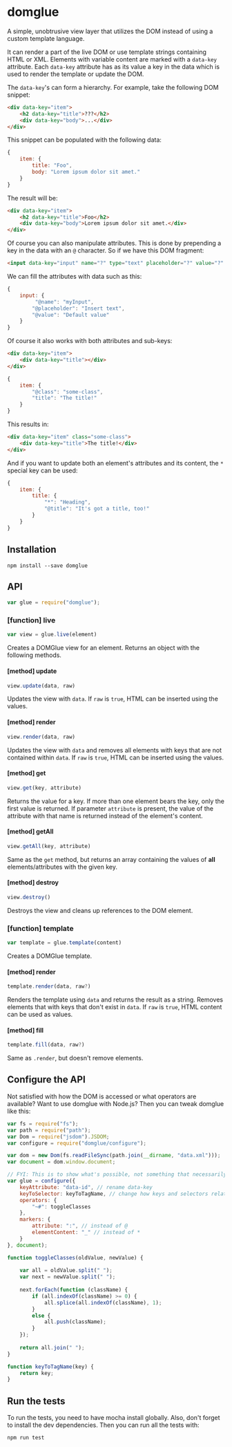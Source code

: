 # domglue

A simple, unobtrusive view layer that utilizes the DOM instead of using
a custom template language.

It can render a part of the live DOM or use template strings containing HTML or XML.
Elements with variable content are marked with a `data-key` attribute. Each `data-key`
attribute has as its value a key in the data which is used to render the template or update
the DOM.

The `data-key`'s can form a hierarchy. For example, take the following DOM snippet:

```html
<div data-key="item">
    <h2 data-key="title">???</h2>
    <div data-key="body">...</div>
</div>
```

This snippet can be populated with the following data:

```javascript
{
    item: {
        title: "Foo",
        body: "Lorem ipsum dolor sit amet."
    }
}
```

The result will be:

```html
<div data-key="item">
    <h2 data-key="title">Foo</h2>
    <div data-key="body">Lorem ipsum dolor sit amet.</div>
</div>
```

Of course you can also manipulate attributes. This is done by prepending a key in the data
with an `@` character. So if we have this DOM fragment:

```html
<input data-key="input" name="?" type="text" placeholder="?" value="?" />
```

We can fill the attributes with data such as this:

```javascript
{
    input: {
         "@name": "myInput",
        "@placeholder": "Insert text",
        "@value": "Default value"
    }
}
```

Of course it also works with both attributes and sub-keys:

```html
<div data-key="item">
    <div data-key="title"></div>
</div>
```

```javascript
{
    item: {
        "@class": "some-class",
        "title": "The title!"
    }
}
```

This results in:

```html
<div data-key="item" class="some-class">
    <div data-key="title">The title!</div>
</div>
```

And if you want to update both an element's attributes and its content, the `*` special
key can be used:

```javascript
{
    item: {
        title: {
            "*": "Heading",
            "@title": "It's got a title, too!"
        }
    }
}
```

## Installation

    npm install --save domglue

## API

```javascript
var glue = require("domglue");
```

### [function] live

```javascript
var view = glue.live(element)
```

Creates a DOMGlue view for an element. Returns an object with the following methods.

#### [method] update

```javascript
view.update(data, raw)
```

Updates the view with `data`. If `raw` is `true`, HTML can be inserted using the values.

#### [method] render

```javascript
view.render(data, raw)
```

Updates the view with `data` and removes all elements with keys that are not contained
within `data`. If `raw` is `true`, HTML can be inserted using the values.

#### [method] get

```javascript
view.get(key, attribute)
```

Returns the value for a key. If more than one element bears the key, only the first value is
returned. If parameter `attribute` is present, the value of the attribute with that name
is returned instead of the element's content.

#### [method] getAll

```javascript
view.getAll(key, attribute)
```

Same as the `get` method, but returns an array containing the values of **all** elements/attributes
with the given key.

#### [method] destroy

```javascript
view.destroy()
```

Destroys the view and cleans up references to the DOM element.

### [function] template

```javascript
var template = glue.template(content)
```

Creates a DOMGlue template.

#### [method] render

```javascript
template.render(data, raw?)
```

Renders the template using `data` and returns the result as a string.
Removes elements that with keys that don't exist in `data`. If `raw`
is `true`, HTML content can be used as values.

#### [method] fill

```javascript
template.fill(data, raw?)
```

Same as `.render`, but doesn't remove elements.


## Configure the API

Not satisfied with how the DOM is accessed or what operators are available?
Want to use domglue with Node.js?
Then you can tweak domglue like this:

```javascript
var fs = require("fs");
var path = require("path");
var Dom = require("jsdom").JSDOM;
var configure = require("domglue/configure");

var dom = new Dom(fs.readFileSync(path.join(__dirname, "data.xml")));
var document = dom.window.document;

// FYI: This is to show what's possible, not something that necessarily makes sense.
var glue = configure({
    keyAttribute: "data-id", // rename data-key
    keyToSelector: keyToTagName, // change how keys and selectors relate
    operators: {
        "~#": toggleClasses
    },
    markers: {
        attribute: ":", // instead of @
        elementContent: "_" // instead of *
    }
}, document);

function toggleClasses(oldValue, newValue) {
    
    var all = oldValue.split(" ");
    var next = newValue.split(" ");
    
    next.forEach(function (className) {
        if (all.indexOf(className) >= 0) {
            all.splice(all.indexOf(className), 1);
        }
        else {
            all.push(className);
        }
    });
    
    return all.join(" ");
}

function keyToTagName(key) {
    return key;
}
```

## Run the tests

To run the tests, you need to have mocha install globally. Also, don't forget to install
the dev dependencies. Then you can run all the tests with:

    npm run test
